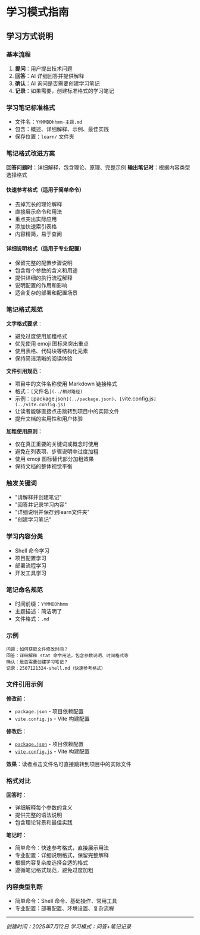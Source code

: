 # 学习模式指南

## 学习方式说明

### 基本流程
1. **提问**：用户提出技术问题
2. **回答**：AI 详细回答并提供解释
3. **确认**：AI 询问是否需要创建学习笔记
4. **记录**：如果需要，创建标准格式的学习笔记

### 学习笔记标准格式
- 文件名：`YYMMDDhhmm-主题.md`
- 包含：概述、详细解释、示例、最佳实践
- 保存位置：`learn/` 文件夹

### 笔记格式改进方案
**回答问题时**：详细解释，包含理论、原理、完整示例
**输出笔记时**：根据内容类型选择格式

#### 快速参考格式（适用于简单命令）
- 去掉冗长的理论解释
- 直接展示命令和用法
- 重点突出实际应用
- 添加快速索引表格
- 内容精简，易于查阅

#### 详细说明格式（适用于专业配置）
- 保留完整的配置步骤说明
- 包含每个参数的含义和用途
- 提供详细的执行流程解释
- 说明配置的作用和影响
- 适合复杂的部署和配置场景

### 笔记格式规范
**文字格式要求**：
- 避免过度使用加粗格式
- 优先使用 emoji 图标来突出重点
- 使用表格、代码块等结构化元素
- 保持简洁清晰的阅读体验

**文件引用规范**：
- 项目中的文件名称使用 Markdown 链接格式
- 格式：`[`文件名`](../相对路径)`
- 示例：`[`package.json`](../package.json)`、`[`vite.config.js`](../vite.config.js)`
- 让读者能够直接点击跳转到项目中的实际文件
- 提升文档的实用性和用户体验

**加粗使用原则**：
- 仅在真正重要的关键词或概念时使用
- 避免在列表项、步骤说明中过度加粗
- 使用 emoji 图标替代部分加粗效果
- 保持文档的整体视觉平衡

### 触发关键词
- "请解释并创建笔记"
- "回答并记录学习内容"
- "详细说明并保存到learn文件夹"
- "创建学习笔记"
<!-- 你可以说："请按照学习模式指南来回答我的问题" -->

### 学习内容分类
- Shell 命令学习
- 项目配置学习
- 部署流程学习
- 开发工具学习

### 笔记命名规范
- 时间前缀：`YYMMDDhhmm`
- 主题描述：简洁明了
- 文件格式：`.md`

### 示例
```
问题：如何获取文件修改时间？
回答：详细解释 stat 命令用法，包含参数说明、时间格式等
确认：是否需要创建学习笔记？
记录：2507121324-shell.md（快速参考格式）
```

### 文件引用示例
**修改前**：
- `package.json` - 项目依赖配置
- `vite.config.js` - Vite 构建配置

**修改后**：
- [`package.json`](../package.json) - 项目依赖配置
- [`vite.config.js`](../vite.config.js) - Vite 构建配置

**效果**：读者点击文件名可直接跳转到项目中的实际文件

### 格式对比
**回答时**：
- 详细解释每个参数的含义
- 提供完整的语法说明
- 包含理论背景和最佳实践

**笔记时**：
- 简单命令：快速参考格式，直接展示用法
- 专业配置：详细说明格式，保留完整解释
- 根据内容复杂度选择合适的格式
- 遵循笔记格式规范，避免过度加粗

### 内容类型判断
- 简单命令：Shell 命令、基础操作、常用工具
- 专业配置：部署配置、环境设置、复杂流程

---

*创建时间：2025年7月12日*
*学习模式：问答+笔记记录* 
